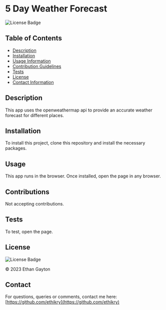 # 5 Day Weather Forecast

  
  ![License Badge](https://img.shields.io/badge/license-MIT-blue.svg)
  

  ## Table of Contents 
  * [Description](#Description)
  * [Installation](#Installation)
  * [Usage Information](#Usage)
  * [Contribution Guidelines](#Contributions)
  * [Tests](#Tests)
  * [License](#License)
  * [Contact Information](#Contact)
  ## Description
  This app uses the openweathermap api to provide an accurate weather forecast for different places. 
  ## Installation
  To install this project, clone this repository and install the necessary packages. 
  ## Usage
  This app runs in the browser. Once installed, open the page in any browser. 
  ## Contributions
  Not accepting contributions.
  ## Tests 
  To test, open the page.
  ## License
  
  
  ![License Badge](https://img.shields.io/badge/license-MIT-blue.svg)
  
  
  © 2023 Ethan Gayton
  
  ## Contact
  For questions, queries or comments, contact me here: 
  [https://github.com/ethikry](https://github.com/ethikry)

